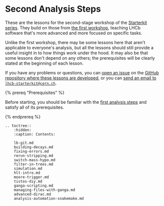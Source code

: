 # Second Analysis Steps

These are the lessons for the second-stage workshop of the [Starterkit series][starterkit].
They build on those from [the first workshop](/first-analysis-steps/README), teaching LHCb software that's more advanced and more focused on specific tasks.

Unlike the first workshop, there may be some lessons here that aren't applicable to everyone's analysis, but all the lessons should still provide a useful insight in to how things work under the hood.
It may also be that some lessons don't depend on any others; the prerequisites will be clearly stated at the beginning of each lesson.

If you have any problems or questions, you can [open an issue][lessons-issues] on the [GitHub repository where these lessons are developed][lessons-repo], or you can [send an email to `lhcb-starterkit@cern.ch`](mailto:lhcb-starterkit@cern.ch).

{% prereq "Prerequisites" %}

Before starting, you should be familiar with the [first analysis steps](/first-analysis-steps/README) and satisfy all of its prerequisites.

{% endprereq %}

[starterkit]: https://lhcb.github.io/starterkit/
[lessons-issues]: https://github.com/lhcb/starterkit-lessons/issues
[lessons-repo]: https://github.com/lhcb/starterkit-lessons

```eval_rst
.. toctree::
    :hidden:
    :caption: Contents:

    lb-git.md
    building-decays.md
    fixing-errors.md
    rerun-stripping.md
    switch-mass-hypo.md
    filter-in-trees.md
    simulation.md
    hlt-intro.md
    moore-trigger.md
    tistos-diy.md
    ganga-scripting.md
    managing-files-with-ganga.md
    advanced-dirac.md
    analysis-automation-snakemake.md
```
